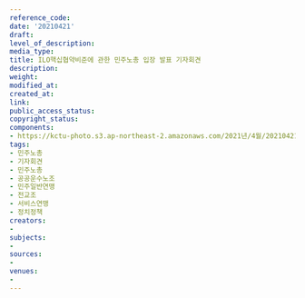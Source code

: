 ```yaml
---
reference_code: 
date: '20210421'
draft: 
level_of_description: 
media_type: 
title: ILO핵십협약비준에 관한 민주노총 입장 발표 기자회견
description: 
weight: 
modified_at: 
created_at: 
link: 
public_access_status: 
copyright_status: 
components:
- https://kctu-photo.s3.ap-northeast-2.amazonaws.com/2021년/4월/20210421-ILO핵십협약비준에+관한+민주노총+입장+발표+기자회견_민주노총_기자회견_민주노총_공공운수노조_민주일반연맹_전교조_서비스연맹_정치정책/_1DX0065.jpg
tags:
- 민주노총
- 기자회견
- 민주노총
- 공공운수노조
- 민주일반연맹
- 전교조
- 서비스연맹
- 정치정책
creators:
- 
subjects:
- 
sources:
- 
venues:
- 
---
```

